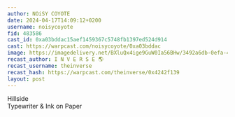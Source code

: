 ```yaml
---
author: NOiSY COYOTE
date: 2024-04-17T14:09:12+0200
username: noisycoyote
fid: 483586
cast_id: 0xa03bddac15aef1459367c5748fb1397ed524d914
cast: https://warpcast.com/noisycoyote/0xa03bddac
image: https://imagedelivery.net/BXluQx4ige9GuW0Ia56BHw/3492a6db-0efa-4d8f-dc1d-50c79717df00/original
recast_author: I N V E R S E 🌎
recast_username: theinverse
recast_hash: https://warpcast.com/theinverse/0x4242f139
layout: post
---
```

Hillside  
Typewriter & Ink on Paper  

<img src='https://imagedelivery.net/BXluQx4ige9GuW0Ia56BHw/3492a6db-0efa-4d8f-dc1d-50c79717df00/original' alt='' referrerpolicy='no-referrer'/>